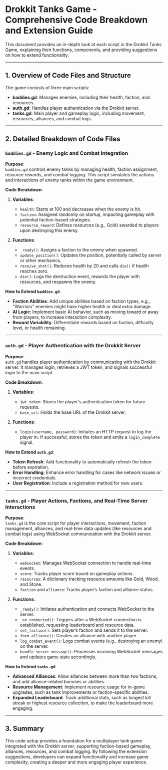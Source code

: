 
# Drokkit Tanks Game - Comprehensive Code Breakdown and Extension Guide

This document provides an in-depth look at each script in the Drokkit Tanks Game, explaining their functions, components, and providing suggestions on how to extend functionality.

---

## 1. Overview of Code Files and Structure

The game consists of three main scripts:

- **baddies.gd**: Manages enemies, including their health, faction, and resources.
- **auth.gd**: Handles player authentication via the Drokkit server.
- **tanks.gd**: Main player and gameplay logic, including movement, resources, alliances, and combat logs.

---

## 2. Detailed Breakdown of Code Files

### `baddies.gd` - Enemy Logic and Combat Integration

**Purpose**:  
`baddies.gd` controls enemy tanks by managing health, faction assignment, resource rewards, and combat logging. This script simulates the actions and interactions of enemy tanks within the game environment.

**Code Breakdown**:

1. **Variables**:
   - `health`: Starts at 100 and decreases when the enemy is hit.
   - `faction`: Assigned randomly on startup, impacting gameplay with potential faction-based strategies.
   - `resource_reward`: Defines resources (e.g., Gold) awarded to players upon destroying this enemy.

2. **Functions**:
   - `_ready()`: Assigns a faction to the enemy when spawned.
   - `update_position()`: Updates the position, potentially called by server or other mechanics.
   - `receive_shot()`: Reduces health by 20 and calls `die()` if health reaches zero.
   - `die()`: Logs the destruction event, rewards the player with resources, and respawns the enemy.

**How to Extend `baddies.gd`**:

- **Faction Abilities**: Add unique abilities based on faction types, e.g., "Warriors" enemies might have higher health or deal extra damage.
- **AI Logic**: Implement basic AI behavior, such as moving toward or away from players, to increase interaction complexity.
- **Reward Variability**: Differentiate rewards based on faction, difficulty level, or health remaining.

---

### `auth.gd` - Player Authentication with the Drokkit Server

**Purpose**:  
`auth.gd` handles player authentication by communicating with the Drokkit server. It manages login, retrieves a JWT token, and signals successful login to the main script.

**Code Breakdown**:

1. **Variables**:
   - `jwt_token`: Stores the player's authentication token for future requests.
   - `base_url`: Holds the base URL of the Drokkit server.

2. **Functions**:
   - `login(username, password)`: Initiates an HTTP request to log the player in. If successful, stores the token and emits a `login_complete` signal.

**How to Extend `auth.gd`**:

- **Token Refresh**: Add functionality to automatically refresh the token before expiration.
- **Error Handling**: Enhance error handling for cases like network issues or incorrect credentials.
- **User Registration**: Include a registration method for new users.

---

### `tanks.gd` - Player Actions, Factions, and Real-Time Server Interactions

**Purpose**:  
`tanks.gd` is the core script for player interactions, movement, faction management, alliances, and real-time data updates (like resources and combat logs) using WebSocket communication with the Drokkit server.

**Code Breakdown**:

1. **Variables**:
   - `websocket`: Manages WebSocket connection to handle real-time events.
   - `score`: Tracks player score based on gameplay actions.
   - `resources`: A dictionary tracking resource amounts like Gold, Wood, and Stone.
   - `faction` and `alliance`: Tracks player’s faction and alliance status.

2. **Functions**:
   - `_ready()`: Initiates authentication and connects WebSocket to the server.
   - `_on_connected()`: Triggers after a WebSocket connection is established, requesting leaderboard and resource data.
   - `set_faction()`: Sets player’s faction and sends it to the server.
   - `form_alliance()`: Creates an alliance with another player.
   - `log_combat_event()`: Logs combat events (e.g., destroying an enemy) on the server.
   - `handle_server_message()`: Processes incoming WebSocket messages and updates game state accordingly.

**How to Extend `tanks.gd`**:

- **Advanced Alliances**: Allow alliances between more than two factions, and add alliance-related bonuses or abilities.
- **Resource Management**: Implement resource usage for in-game upgrades, such as tank improvements or faction-specific abilities.
- **Expanded Leaderboard**: Track additional stats, such as longest kill streak or highest resource collection, to make the leaderboard more engaging.

---

## 3. Summary

This code setup provides a foundation for a multiplayer tank game integrated with the Drokkit server, supporting faction-based gameplay, alliances, resources, and combat logging. By following the extension suggestions, developers can expand functionality and increase game complexity, creating a deeper and more engaging player experience.
